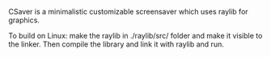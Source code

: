 CSaver is a minimalistic customizable screensaver which uses raylib for graphics.

To build on Linux: make the raylib in ./raylib/src/ folder and make it visible to the linker.
Then compile the library and link it with raylib and run.
